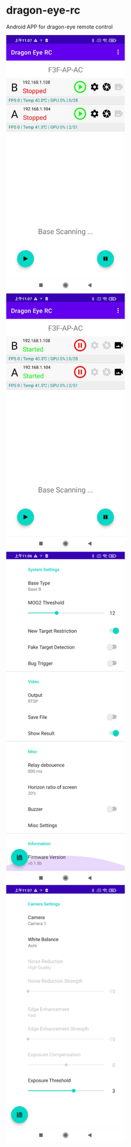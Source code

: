 # dragon-eye-rc
Android APP for dragon-eye remote control 

<img src="Stopped.jpg" width="320">

<img src="Started.jpg" width="320">

<img src="SystemSettings.jpg" width="320">
  
<img src="CameraSettings.jpg" width="320">
